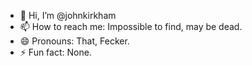 - 👋 Hi, I’m @johnkirkham
- 📫 How to reach me: Impossible to find, may be dead.
- 😄 Pronouns: That, Fecker.
- ⚡ Fun fact: None.

<!---
johnkirkham/johnkirkham is a ✨ special ✨ repository because its `README.md` (this file) appears on your GitHub profile.
You can click the Preview link to take a look at your changes.
--->
